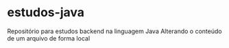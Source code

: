 # estudos-java
Repositório para estudos backend na linguagem Java
Alterando o conteúdo de um arquivo de forma local
